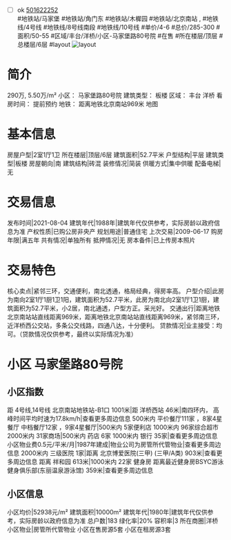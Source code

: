 - [ ] ok [501622252](https://bj.5i5j.com/ershoufang/501622252.html)  
 #地铁站/马家堡 #地铁站/角门东 #地铁站/木樨园 #地铁站/北京南站 ,  #地铁线/4号线 #地铁线/8号线南段 #地铁线/10号线
#单价/4-6 #总价/285-300 #面积/50-55   #区域/丰台/洋桥/小区-马家堡路80号院 #在售 #所在楼层/顶层 #总楼层/6层 #layout 
![layout](http://image2a.5i5j.com/bdir/layout/be36a2e41f6844e8a809b4ea5dbba2f5.JPG_P5.jpg) 
# 简介 
 290万,  5.50万/m² 
小区： 马家堡路80号院
建筑类型： 板楼
区域： 丰台 洋桥
看房时间： 提前预约
地铁： 距离地铁北京南站969米 地图
# 基本信息 
 房屋户型|2室1厅1卫
所在楼层|顶层/6层
建筑面积|52.7平米
户型结构|平层
建筑类型|板楼
房屋朝向|南
建筑结构|砖混
装修情况|简装
供暖方式|集中供暖
配备电梯|无
# 交易信息 
 发布时间|2021-08-04
建筑年代|1988年|建筑年代仅供参考，实际房龄以政府信息为准
产权性质|已购公房非央产
规划用途|普通住宅
上次交易|2009-06-17
购房年限|满五年
共有情况|单独所有
抵押情况|无
房本备件|已上传房本照片
# 交易特色 
 核心卖点|紧邻三环，交通便利，南北透通，格局经典，得房率高。
户型介绍|此房为南向2室1厅1厨1卫1阳，建筑面积为52.7平米，此房为南北向2室1厅1卫1厨，建筑面积为52.7平米，小2居，南北通透，户型方正。采光好。
交通出行|距离地铁北京南站站直线距离969米，距离地铁北京南站站直线距离969米，紧邻南三环，近洋桥西公交站，多条公交线路，四通八达，十分便利。
贷款情况|业主接受：均可。（贷款情况仅供参考，最终以实际情况为准）
# 小区 马家堡路80号院
## 小区指数 
 距 4号线,14号线 北京南站地铁站-B1口 1001米|距 洋桥西站 46米|南四环内， 高峰时间平均时速为17.8km/h|查看更多周边信息
500米内 平价餐厅111家 ，8家4星餐厅
中档餐厅12家 ，9家4星餐厅|500米内 5家便利店
1000米内 96家综合超市
2000米内 31家商场|500米内 药店 6家
1000米内 银行 35家|查看更多周边信息
小区物业费0.5元/平米/月|1987年建成|物业公司为房管所代管物业|查看更多周边信息
2000米内 三级医院 1家|距离 北京博爱医院(三甲) (三甲/A类) 903米|查看更多周边信息
距离 祥和园 613米|1000米内 22家 健身房
距离最近健身房BSYC游泳健身俱乐部(东丽温泉游泳馆) 359米|查看更多周边信息
## 小区信息 
 小区均价|52938元/m²
建筑面积|10000m²
建筑年代|1980年|建筑年代仅供参考，实际房龄以政府信息为准
总户数|183
绿化率|20%
容积率|3
所在商圈|洋桥
小区物业|房管所代管物业
小区在售房源5套
小区在租房源3套
